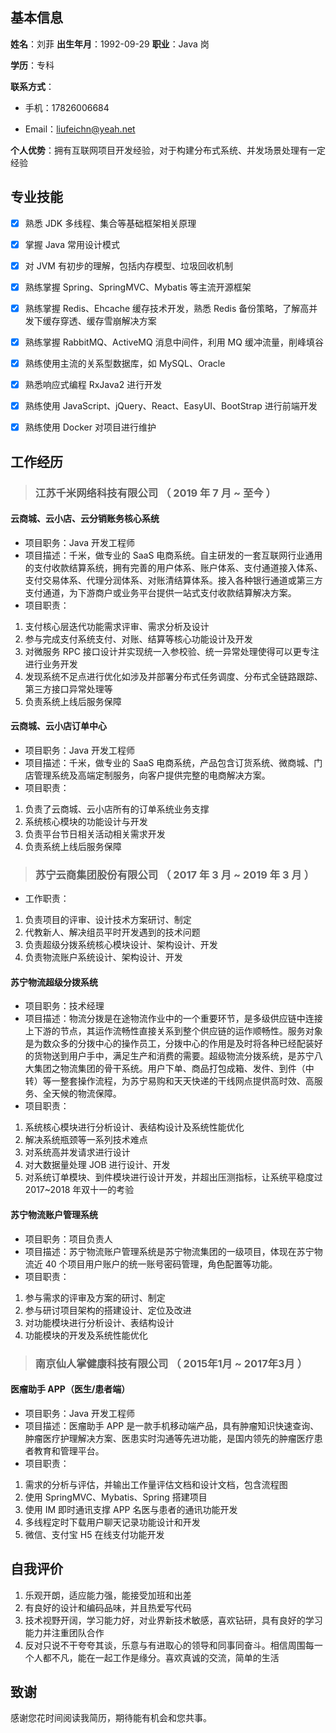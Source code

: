 ## 基本信息

**姓名**：刘菲 **出生年月**：1992-09-29 **职业**：Java 岗

**学历**：专科 

**联系方式**：

- 手机：17826006684

- Email：liufeichn@yeah.net

**个人优势**：拥有互联网项目开发经验，对于构建分布式系统、并发场景处理有一定经验

## 专业技能

- [x] 熟悉 JDK 多线程、集合等基础框架相关原理

- [x] 掌握 Java 常用设计模式
- [x] 对 JVM 有初步的理解，包括内存模型、垃圾回收机制
- [x] 熟练掌握 Spring、SpringMVC、Mybatis 等主流开源框架
- [x] 熟练掌握 Redis、Ehcache 缓存技术开发，熟悉 Redis 备份策略，了解高并发下缓存穿透、缓存雪崩解决方案
- [x] 熟练掌握 RabbitMQ、ActiveMQ 消息中间件，利用 MQ 缓冲流量，削峰填谷
- [x] 熟练使用主流的关系型数据库，如 MySQL、Oracle
- [x] 熟悉响应式编程 RxJava2 进行开发
- [x] 熟练使用 JavaScript、jQuery、React、EasyUI、BootStrap 进行前端开发
- [x] 熟练使用 Docker 对项目进行维护

## 工作经历

> ### 江苏千米网络科技有限公司 （ 2019 年 7 月 ~ 至今 ）
>

#### 云商城、云小店、云分销账务核心系统 

- 项目职务：Java 开发工程师
- 项目描述：千米，做专业的 SaaS 电商系统。自主研发的一套互联网行业通用的支付收款结算系统，拥有完善的用户体系、账户体系、支付通道接入体系、支付交易体系、代理分润体系、对账清结算体系。接入各种银行通道或第三方支付通道，为下游商户或业务平台提供一站式支付收款结算解决方案。
- 项目职责：
1. 支付核心层迭代功能需求评审、需求分析及设计
2. 参与完成支付系统支付、对账、结算等核心功能设计及开发
3. 对微服务 RPC 接口设计并实现统一入参校验、统一异常处理使得可以更专注进行业务开发
4. 发现系统不足点进行优化如涉及并部署分布式任务调度、分布式全链路跟踪、第三方接口异常处理等
5. 负责系统上线后服务保障

#### 云商城、云小店订单中心 

- 项目职务：Java 开发工程师
- 项目描述：千米，做专业的 SaaS 电商系统，产品包含订货系统、微商城、门店管理系统及高端定制服务，向客户提供完整的电商解决方案。
- 项目职责：
1. 负责了云商城、云小店所有的订单系统业务支撑
2. 系统核心模块的功能设计与开发
3. 负责平台节日相关活动相关需求开发
5. 负责系统上线后服务保障

> ### 苏宁云商集团股份有限公司 （ 2017 年 3 月 ~ 2019 年 3 月 ）
>

- 工作职责：

1. 负责项目的评审、设计技术方案研讨、制定
2. 代教新人、解决组员平时开发遇到的技术问题
3. 负责超级分拨系统核心模块设计、架构设计、开发
4. 负责物流账户系统设计、架构设计、开发

#### 苏宁物流超级分拨系统

- 项目职务：技术经理
- 项目描述：物流分拨是在途物流作业中的一个重要环节，是多级供应链中连接上下游的节点，其运作流畅性直接关系到整个供应链的运作顺畅性。服务对象是为数众多的分拨中心的操作员工，分拨中心的作用是及时将各种已经配装好的货物送到用户手中，满足生产和消费的需要。超级物流分拨系统，是苏宁八大集团之物流集团的骨干系统。用户下单、商品打包成箱、发件、到件（中转）等一整套操作流程，为苏宁易购和天天快递的干线网点提供高时效、高服务、全天候的物流保障。
- 项目职责：

1. 系统核心模块进行分析设计、表结构设计及系统性能优化
2. 解决系统瓶颈等一系列技术难点
5. 对系统高并发请求进行设计
6. 对大数据量处理 JOB 进行设计、开发
5. 对系统订单模块、到件模块进行设计开发，并超出压测指标，让系统平稳度过 2017~2018 年双十一的考验

#### 苏宁物流账户管理系统

- 项目职务：项目负责人
- 项目描述：苏宁物流账户管理系统是苏宁物流集团的一级项目，体现在苏宁物流近 40 个项目用户账户的统一账号密码管理，角色配置等功能。
- 项目职责：

1. 参与需求的评审及方案的研讨、制定
2. 参与研讨项目架构的搭建设计、定位及改进
3. 对功能模块进行分析设计、表结构设计
4. 功能模块的开发及系统性能优化

> ### 南京仙人掌健康科技有限公司 （ 2015年1月 ~ 2017年3月 ）
>

#### 医瘤助手 APP（医生/患者端）

- 项目职务：Java 开发工程师
- 项目描述：医瘤助手 APP 是一款手机移动端产品，具有肿瘤知识快速查询、肿瘤医疗护理解决方案、医患实时沟通等先进功能，是国内领先的肿瘤医疗患者教育和管理平台。
- 项目职责：

1. 需求的分析与评估，并输出工作量评估文档和设计文档，包含流程图
2. 使用 SpringMVC、Mybatis、Spring 搭建项目
3. 使用 IM 即时通讯支撑 APP 名医与患者的通讯功能开发
4. 多线程定时下载用户聊天记录功能设计和开发
5. 微信、支付宝 H5 在线支付功能开发

## 自我评价

1. 乐观开朗，适应能力强，能接受加班和出差
2. 有良好的设计和编码品味，并且热爱写代码
3. 技术视野开阔，学习能力好，对业界新技术敏感，喜欢钻研，具有良好的学习能力并注重团队合作
4. 反对只说不干夸夸其谈，乐意与有进取心的领导和同事同奋斗。相信周围每一个人都不凡，能在一起工作是缘分。喜欢真诚的交流，简单的生活

## 致谢

感谢您花时间阅读我简历，期待能有机会和您共事。